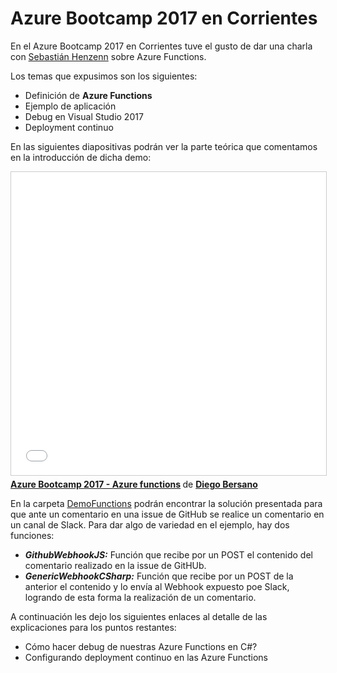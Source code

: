 # Azure Bootcamp 2017 en Corrientes
En el Azure Bootcamp 2017 en Corrientes tuve el gusto de dar una charla con [Sebastián Henzenn](https://twitter.com/sebis) sobre Azure Functions.

Los temas que expusimos son los siguientes:

- Definición de **Azure Functions**
- Ejemplo de aplicación
- Debug en Visual Studio 2017
- Deployment continuo

En las siguientes diapositivas podrán ver la parte teórica que comentamos en la introducción de dicha demo:

<iframe src="//www.slideshare.net/slideshow/embed_code/key/4jPGhfIHNuJeBw" width="595" height="485" frameborder="0" marginwidth="0" marginheight="0" scrolling="no" style="border:1px solid #CCC; border-width:1px; margin-bottom:5px; max-width: 100%;" allowfullscreen> </iframe> <div style="margin-bottom:5px"> <strong> <a href="//www.slideshare.net/dbersano/azure-bootcamp-2017-azure-functions" title="Azure Bootcamp 2017 - Azure functions" target="_blank">Azure Bootcamp 2017 - Azure functions</a> </strong> de <strong><a target="_blank" href="https://www.slideshare.net/dbersano">Diego Bersano</a></strong> </div>

En la carpeta [DemoFunctions](DemoFunctions) podrán encontrar la solución presentada para que ante un comentario en una issue de GitHub se realice un comentario en un canal de Slack.
Para dar algo de variedad en el ejemplo, hay dos funciones:

- **_GithubWebhookJS:_** Función que recibe por un POST el contenido del comentario realizado en la issue de GitHUb.
- **_GenericWebhookCSharp:_** Función que recibe por un POST de la anterior el contenido y lo envía al Webhook expuesto poe Slack, logrando de esta forma la realización de un comentario.

A continuación les dejo los siguientes enlaces al detalle de las explicaciones para los puntos restantes:

- Cómo hacer debug de nuestras Azure Functions en C#?
- Configurando deployment continuo en las Azure Functions